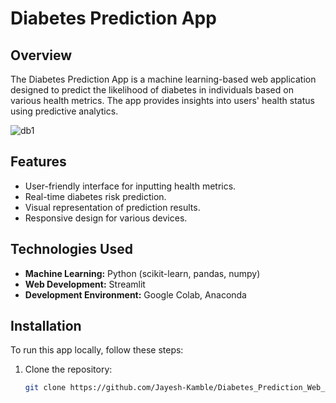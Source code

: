 # Diabetes Prediction App

## Overview
The Diabetes Prediction App is a machine learning-based web application designed to predict the likelihood of diabetes in individuals based on various health metrics. The app provides insights into users' health status using predictive analytics.

![db1](https://github.com/user-attachments/assets/462fb8fc-3a1b-4468-91c0-536b8f3c31f8)


## Features
- User-friendly interface for inputting health metrics.
- Real-time diabetes risk prediction.
- Visual representation of prediction results.
- Responsive design for various devices.

## Technologies Used
- **Machine Learning:** Python (scikit-learn, pandas, numpy)
- **Web Development:** Streamlit
- **Development Environment:** Google Colab, Anaconda

## Installation
To run this app locally, follow these steps:

1. Clone the repository:
   ```bash
   git clone https://github.com/Jayesh-Kamble/Diabetes_Prediction_Web_App.git
